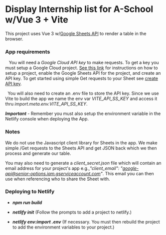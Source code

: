 # Display Internship list for A-School w/Vue 3 + Vite

This project uses Vue 3 w/[Google Sheets API](https://developers.google.com/sheets/api/guides/concepts) to render a table in the browser.

### App requirements

&nbsp;&nbsp; You will need a _Google Cloud API key_ to make requests. To get a key you must setup a Google Cloud project. [See this link](https://developers.google.com/workspace/guides/get-started) for instructions on how to setup a project, enable the Google Sheets API for the project, and create an API key. To get started using simple Get requests to your Sheet see [create API key](https://developers.google.com/workspace/guides/create-credentials#api-key).

&nbsp;&nbsp;You will also need to create an .env file to store the API key. Since we use Vite to build the app we name the env var _VITE_API_SS_KEY_ and access it thru
_import.meta.env.VITE_API_SS_KEY_.

**_Important_** - Remember you must also setup the environment variable in the Netlify console when deploying the App.

### Notes

We do not use the Javascript client library for Sheets in the app. We make simple /Get requests to the Sheets API and get JSON back which we then process and generate our table.

You may also need to generate a _client_secret.json_ file which will contain an email address for your project's app e.g.,_"client_email": "google-api@senior-options.iam.gserviceaccount.com"_. This email you can then use when referencing who to share the Sheet with.

### Deploying to Netlify

- **_npm run build_**

- **_netlify init_** (Follow the prompts to add a project to netlify.)

- **_netlify env:import .env_** (If necessary. You must then rebuild the project to add the environment variables to your project.)
